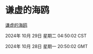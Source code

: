 # 谦虚的海鸥
[谦虚的海鸥](http://219.139.197.74:56308/qxdho/course/base/hotlink/index.php)

2024年 10月 29日 星期二 04:50:02 CST

2024年 10月 28日 星期一 20:50:02 GMT
